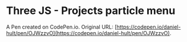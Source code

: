 # Three JS - Projects particle menu

A Pen created on CodePen.io. Original URL: [https://codepen.io/daniel-hult/pen/OJWzzvO](https://codepen.io/daniel-hult/pen/OJWzzvO).


